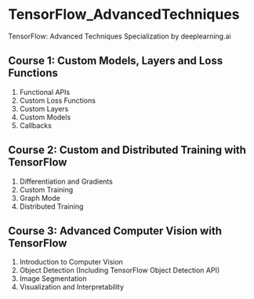 # TensorFlow_AdvancedTechniques
TensorFlow: Advanced Techniques Specialization by deeplearning.ai

## Course 1: Custom Models, Layers and Loss Functions
1. Functional APIs
2. Custom Loss Functions
3. Custom Layers
4. Custom Models
5. Callbacks

## Course 2: Custom and Distributed Training with TensorFlow
1. Differentiation and Gradients
2. Custom Training
3. Graph Mode
4. Distributed Training

## Course 3: Advanced Computer Vision with TensorFlow
1. Introduction to Computer Vision
2. Object Detection (Including TensorFlow Object Detection API)
3. Image Segmentation
4. Visualization and Interpretability